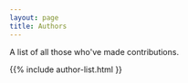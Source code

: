 ```yaml
---
layout: page
title: Authors
---
```


A list of all those who've made contributions.

{{% include author-list.html }}
